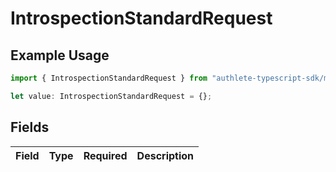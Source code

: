 # IntrospectionStandardRequest

## Example Usage

```typescript
import { IntrospectionStandardRequest } from "authlete-typescript-sdk/models";

let value: IntrospectionStandardRequest = {};
```

## Fields

| Field       | Type        | Required    | Description |
| ----------- | ----------- | ----------- | ----------- |